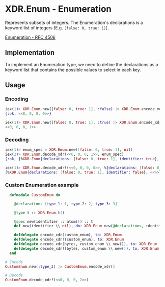 # XDR.Enum - Enumeration
Represents subsets of integers.
The Enumeration's declarations is a keyword list of integers (E.g. `[false: 0, true: 1]`).

 [Enumeration - RFC 4506](https://tools.ietf.org/html/rfc4506#section-4.3)

## Implementation
To implement an Enumeration type, we need to define the declarations as a keyword list that contains the possible values to select in each key.

## Usage

### Encoding

```elixir 
iex(1)> XDR.Enum.new([false: 0, true: 1], :false) |> XDR.Enum.encode_xdr()
{:ok, <<0, 0, 0, 0>>}

iex(1)> XDR.Enum.new([false: 0, true: 1], :true) |> XDR.Enum.encode_xdr!()
<<0, 0, 0, 1>>
```

### Decoding

```elixir
iex(1)> enum_spec = XDR.Enum.new([false: 0, true: 1], nil)
iex(2)> XDR.Enum.decode_xdr(<<0, 0, 0, 1>>, enum_spec)
{:ok, {%XDR.Enum{declarations: [false: 0, true: 1], identifier: true}, <<>>}}

iex(1)> XDR.Enum.decode_xdr!(<<0, 0, 0, 0>>, %{declarations: [false: 0, true: 1]})
{%XDR.Enum{declarations: [false: 0, true: 1], identifier: false}, <<>>}
```

### Custom Enumeration example

```elixir
  defmodule CustomEnum do

    @declarations [type_1: 1, type_2: 2, type_3: 3]

    @type t :: XDR.Enum.t()

    @spec new(identifier :: atom()) :: t
    def new(identifier \\ nil), do: XDR.Enum.new(@declarations, identifier)

    defdelegate encode_xdr(custom_enum), to: XDR.Enum
    defdelegate encode_xdr!(custom_enum), to: XDR.Enum
    defdelegate decode_xdr(bytes, custom_enum \\ new()), to: XDR.Enum
    defdelegate decode_xdr!(bytes, custom_enum \\ new()), to: XDR.Enum
  end
```

```elixir
# Encode
CustomEnum.new(:type_2) |> CustomEnum.encode_xdr()

# Decode
CustomEnum.decode_xdr!(<<0, 0, 0, 2>>)
```
